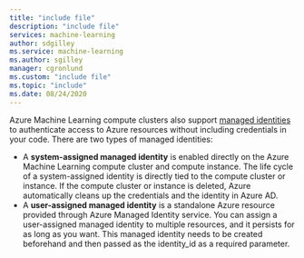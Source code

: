 ```yaml
---
title: "include file"
description: "include file"
services: machine-learning
author: sdgilley
ms.service: machine-learning
ms.author: sgilley
manager: cgronlund
ms.custom: "include file"
ms.topic: "include"
ms.date: 08/24/2020
---
```


 Azure Machine Learning compute clusters also support [managed identities](/azure/active-directory/managed-identities-azure-resources/overview) to authenticate access to Azure resources without including credentials in your code. There are two types of managed identities:

* A **system-assigned managed identity** is enabled directly on the Azure Machine Learning compute cluster and compute instance. The life cycle of a system-assigned identity is directly tied to the compute cluster or instance. If the compute cluster or instance is deleted, Azure automatically cleans up the credentials and the identity in Azure AD.
* A **user-assigned managed identity** is a standalone Azure resource provided through Azure Managed Identity service. You can assign a user-assigned managed identity to multiple resources, and it persists for as long as you want. This managed identity needs to be created beforehand and then passed as the identity_id as a required parameter.

